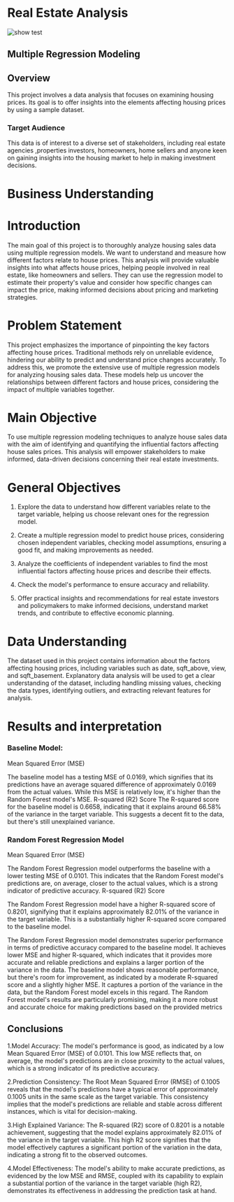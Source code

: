 
# Real Estate Analysis 
![show test]("E:\DOWNLOADS\todd-kent-178j8tJrNlc-unsplash.jpg")

## Multiple Regression Modeling

## Overview

This project involves a data analysis that focuses on examining housing prices. Its goal is to offer insights into the elements affecting housing prices by using a sample dataset.

### Target Audience
 
This data is of interest to a diverse set of stakeholders, including real estate agencies ,properties investors, homeowners, home sellers  and anyone keen on gaining insights into the housing market to help in making investment decisions.

# Business Understanding

# Introduction

The main goal of this project is to thoroughly analyze housing sales data using multiple regression models. We want to understand and measure how different factors relate to house prices. This analysis will provide valuable insights into what affects house prices, helping people involved in real estate, like homeowners and sellers. They can use the regression model to estimate their property's value and consider how specific changes can impact the price, making informed decisions about pricing and marketing strategies.

# Problem Statement

This project emphasizes the importance of pinpointing the key factors affecting house prices. Traditional methods rely on unreliable evidence, hindering our ability to predict and understand price changes accurately. To address this, we promote the extensive use of multiple regression models for analyzing housing sales data. These models help us uncover the relationships between different factors and house prices, considering the impact of multiple variables together.

# Main Objective

To use multiple regression modeling techniques to analyze house sales data with the aim of identifying and quantifying the influential factors affecting house sales prices. This analysis will empower stakeholders to make informed, data-driven decisions concerning their real estate investments.

# General Objectives

1. Explore the data to understand how different variables relate to the target variable, helping us choose relevant ones for the regression model.

2. Create a multiple regression model to predict house prices, considering chosen independent variables, checking model assumptions, ensuring a good fit, and making improvements as needed.

3. Analyze the coefficients of independent variables to find the most influential factors affecting house prices and describe their effects.

4. Check the model's performance to ensure accuracy and reliability.

5. Offer practical insights and recommendations for real estate investors and policymakers to make informed decisions, understand market trends, and contribute to effective economic planning.

# Data Understanding


The dataset used in this project contains information about the factors affecting housing prices, including variables such as date, sqft_above, view, and sqft_basement. Explanatory data analysis will be used to get a clear understanding of the dataset, including handling missing values, checking the data types, identifying outliers, and extracting relevant features for analysis.

# Results and interpretation

### Baseline Model:

 Mean Squared Error (MSE)

 The baseline model has a testing MSE of 0.0169, which signifies that its predictions have an average squared difference of approximately 0.0169 from the actual values. While this MSE is relatively low, it's higher than the Random Forest model's MSE.
 R-squared (R2) Score
The R-squared score for the baseline model is 0.6658, indicating that it explains around 66.58% of the variance in the target variable. This suggests a decent fit to the data, but there's still unexplained variance.

### Random Forest Regression Model

 Mean Squared Error (MSE)

 The Random Forest Regression model outperforms the baseline with a lower testing MSE of 0.0101. This indicates that the Random Forest model's predictions are, on average, closer to the actual values, which is a strong indicator of predictive accuracy.
R-squared (R2) Score 

The Random Forest Regression model have a higher R-squared score of 0.8201, signifying that it explains approximately 82.01% of the variance in the target variable. This is a substantially higher R-squared score compared to the baseline model.

The Random Forest Regression model demonstrates superior performance in terms of predictive accuracy compared to the baseline model. It achieves lower MSE and higher R-squared, which indicates that it provides more accurate and reliable predictions and explains a larger portion of the variance in the data.
The baseline model shows reasonable performance, but there's room for improvement, as indicated by a moderate R-squared score and a slightly higher MSE. It captures a portion of the variance in the data, but the Random Forest model excels in this regard.
The Random Forest model's results are particularly promising, making it a more robust and accurate choice for making predictions based on the provided metrics

## Conclusions

1.Model Accuracy: The model's performance is good, as indicated by a low Mean Squared Error (MSE) of 0.0101. This low MSE reflects that, on average, the model's predictions are in close proximity to the actual values, which is a strong indicator of its predictive accuracy.

2.Prediction Consistency: The Root Mean Squared Error (RMSE) of 0.1005 reveals that the model's predictions have a typical error of approximately 0.1005 units in the same scale as the target variable. This consistency implies that the model's predictions are reliable and stable across different instances, which is vital for decision-making.

3.High Explained Variance: The R-squared (R2) score of 0.8201 is a notable achievement, suggesting that the model explains approximately 82.01% of the variance in the target variable. This high R2 score signifies that the model effectively captures a significant portion of the variation in the data, indicating a strong fit to the observed outcomes.

4.Model Effectiveness: The model's ability to make accurate predictions, as evidenced by the low MSE and RMSE, coupled with its capability to explain a substantial portion of the variance in the target variable (high R2), demonstrates its effectiveness in addressing the prediction task at hand.